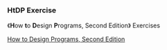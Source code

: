 ### HtDP Exercise

《**H**ow **t**o **D**esign **P**rograms, Second Edition》 Exercises

[How to Design Programs, Second Edition](http://htdp.org/2020-8-1/Book/index.html)
